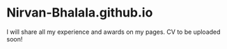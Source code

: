 # Nirvan-Bhalala.github.io

I will share all my experience and awards on my pages. CV to be uploaded soon!
